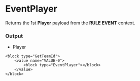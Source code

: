 # EventPlayer

Returns the 1st **Player** payload from the **RULE** **EVENT** context.

### Output

-   Player

```blockly
<block type="GetTeamId">
    <value name="VALUE-0">
        <block type="EventPlayer"></block>
    </value>
</block>
```
